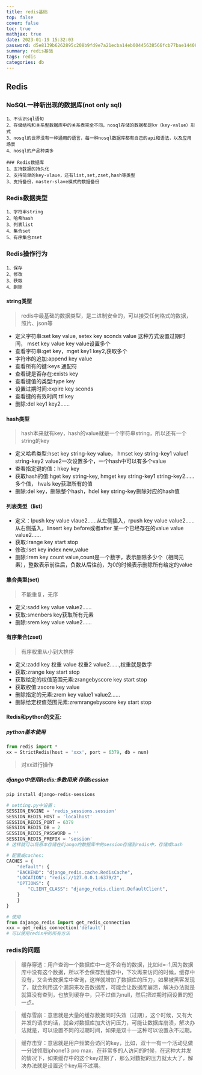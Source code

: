 ```yaml
---
title: redis基础
top: false
cover: false
toc: true
mathjax: true
date: 2023-01-19 15:32:03
password: d5e8139b6262895c208b9fd9e7a21ecba14eb00445638566fcb77bae14408691
summary: redis基础
tags: redis
categories: db
---
```

## Redis
### NoSQL一种新出现的数据库(not only sql)
```text
1、不认识sql语句
2、存储结构和关系型数据库中的关系表完全不同，nosql存储的数据都是kv（key-value）形式
3、nosql的世界没有一种通用的语言，每一种nosql数据库都有自己的api和语法，以及应用场景
4、nosql的产品种类多

### Redis数据库
1、支持数据的持久化
2、支持简单的key-vlaue，还有list,set,zset,hash等类型
3、支持备份，master-slave模式的数据备份
```
### Redis数据类型
```text
1、字符串string
2、哈希hash
3、列表list
4、集合set
5、有序集合zset
```


### Redis操作行为
```
1、保存
2、修改
3、获取
4、删除
```

#### string类型

> redis中最基础的数据类型，是二进制安全的，可以接受任何格式的数据，照片、json等

-	定义字符串:set key value,  setex key sconds value 这种方式设置过期时间，  mset key value key value设置多个
-	查看字符串:get key，mget key1 key2,获取多个
-	字符串的追加:append key value
-	查看所有的键:keys 通配符
-	查看键是否存在:exists key
-	查看键值的类型:type key
-	设置过期时间:expire key sconds
-	查看键的有效时间:ttl key
-	删除:del key1 key2……

#### hash类型
> hash本来就有key，hash的value就是一个字符串string，所以还有一个string的key
-	定义哈希类型:hset key string-key value，  hmset key string-key1 value1 string-key2 value2一次设置多个，一个hash中可以有多个value
-	查看指定键的值：hkey key
-	获取hash的值:hget key string-key,   hmget key string-key1 string-key2……多个值，  hvals key获取所有的值
-	删除:del key，删除整个hash，hdel key string-key删除对应的hash值

#### 列表类型（list）
-	定义：lpush key value vlaue2……从左侧插入，rpush key value value2…… 从右侧插入，linsert key before或者after 某一个已经存在的value value value2……
-	获取:lrange key start stop
-	修改:lset key index new_value
-	删除:lrem key count value,count是一个数字，表示删除多少个（相同元素），整数表示前往后，负数从后往前，为0的时候表示删除所有给定的value


#### 集合类型(set)
> 不能重复，无序
-	定义:sadd key value value2……
-	获取:smenbers key获取所有元素
-	删除:srem key value value2……
	

#### 有序集合(zset)
> 有序权重从小到大排序
-	定义:zadd key 权重 value 权重2 value2……,权重就是数字
-	获取:zrange key start stop
-	获取给定的权值范围元素:zrangebyscore key start stop
-	获取权值:zscore key value
-	删除指定的元素:zrem key value1 value2……
-	删除给定权值范围元素:zremrangebyscore key start stop


#### Redis和python的交互:

##### python基本使用
```python
from redis import *
xx = StrictRedis(host = 'xxx', port = 6379, db = num)
```
> 对xx进行操作

##### django中使用Redis:多数用来 存储session
```python
pip install django-redis-sessions

# setting.py中设置：
SESSION_ENGINE = 'redis_sessions.session'
SESSION_REDIS_HOST = 'localhost'
SESSION_REDIS_PORT = 6379
SESSION_REDIS_DB = 2
SESSION_REDIS_PASSWORD = ''
SESSION_REDIS_PREFIX = 'session'
# 这样就可以将原本存储在django的数据库中的session存储到redis中，存储成hash

# 配置成caches:
CACHES = {
    "default": {
    "BACKEND": "django_redis.cache.RedisCache",
    "LOCATION": "redis://127.0.0.1:6379/2",
    "OPTIONS": {
        "CLIENT_CLASS": "django_redis.client.DefaultClient",
    }
    }
}

# 使用
from dajango_redis import get_redis_connection
xxx = get_redis_connection('default')
# 可以使用redis中的所有方法
```
	
	
	
### redis的问题
>	缓存穿透：用户查询一个数据库中一定不会有的数据，比如id=-1,因为数据库中没有这个数据，所以不会保存到缓存中，下次再来访问的时候，缓存中没有，又会去数据库中查询，这样就增加了数据库的压力，如果被黑客发现了，就会利用这个漏洞来攻击数据库，可能会让数据库崩溃，解决办法就是就算没有查到，也放到缓存中，只不过值为null，然后把过期时间设置的短一点。
	
>	缓存雪崩：意思就是大量的缓存数据同时失效（过期），这个时候，又有大并发的请求的话，就会对数据库加大访问压力，可能让数据库崩溃，解决办法就是，可以设置不同的过期时间，如果是双十一这种可以设置永不过期。
	
>	缓存击穿：意思就是用户频繁会访问的key，比如，双十一有一个活动见做一分钱领取iphone13 pro max，在非常多的人访问的时候，在这种大并发的情况下，如果缓存中的这个key过期了，那么对数据的压力就太大了，解决办法就是设置这个key用不过期。
